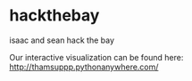 # hackthebay
isaac and sean hack the bay


Our interactive visualization can be found here: http://thamsuppp.pythonanywhere.com/
